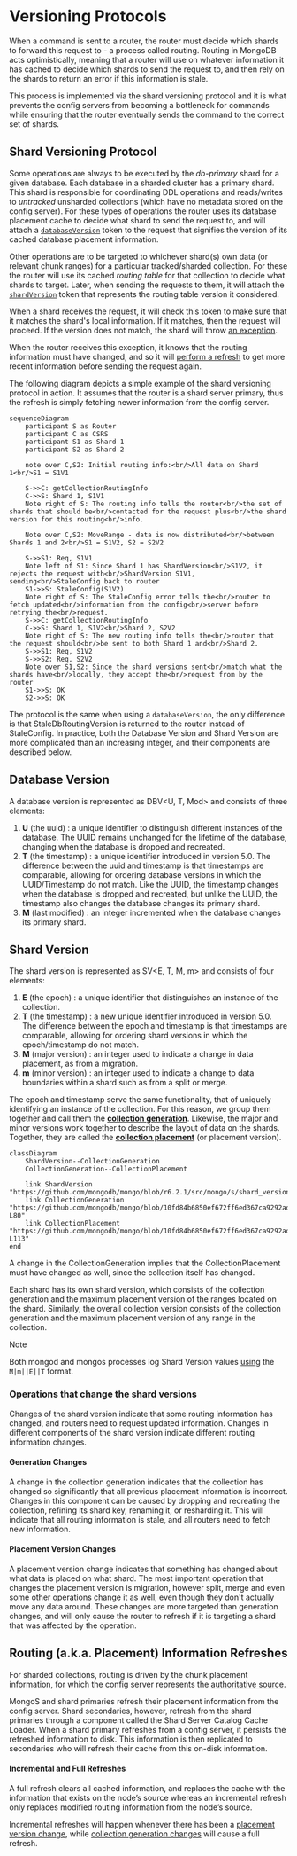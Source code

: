 # Versioning Protocols

When a command is sent to a router, the router must decide which shards to forward this request to - a process called routing. Routing in MongoDB acts optimistically, meaning that a router will use on whatever information it has cached to decide which shards to send the request to, and then rely on the shards to return an error if this information is stale.

This process is implemented via the shard versioning protocol and it is what prevents the config servers from becoming a bottleneck for commands while ensuring that the router eventually sends the command to the correct set of shards.

## Shard Versioning Protocol

Some operations are always to be executed by the _db-primary_ shard for a given database. Each database in a sharded cluster has a primary shard. This shard is responsible for coordinating DDL operations and reads/writes to _untracked_ unsharded collections (which have no metadata stored on the config server). For these types of operations the router uses its database placement cache to decide what shard to send the request to, and will attach a [`databaseVersion`](#database-version) token to the request that signifies the version of its cached database placement information.

Other operations are to be targeted to whichever shard(s) own data (or relevant chunk ranges) for a particular tracked/sharded collection. For these the router will use its cached _routing table_ for that collection to decide what shards to target. Later, when sending the requests to them, it will attach the [`shardVersion`](#shard-version) token that represents the routing table version it considered.

When a shard receives the request, it will check this token to make sure that it matches the shard's local information. If it matches, then the request will proceed. If the version does not match, the shard will throw [an exception](https://github.com/mongodb/mongo/blob/r6.0.0/src/mongo/s/stale_exception.h).

When the router receives this exception, it knows that the routing information must have changed, and so it will [perform a refresh](#routing-information-refreshes) to get more recent information before sending the request again.

The following diagram depicts a simple example of the shard versioning protocol in action. It assumes that the router is a shard server primary, thus the refresh is simply fetching newer information from the config server.

```mermaid
sequenceDiagram
    participant S as Router
    participant C as CSRS
    participant S1 as Shard 1
    participant S2 as Shard 2

    note over C,S2: Initial routing info:<br/>All data on Shard 1<br/>S1 = S1V1

    S->>C: getCollectionRoutingInfo
    C->>S: Shard 1, S1V1
    Note right of S: The routing info tells the router<br/>the set of shards that should be<br/>contacted for the request plus<br/>the shard version for this routing<br/>info.

    Note over C,S2: MoveRange - data is now distributed<br/>between Shards 1 and 2<br/>S1 = S1V2, S2 = S2V2

    S->>S1: Req, S1V1
    Note left of S1: Since Shard 1 has ShardVersion<br/>S1V2, it rejects the request with<br/>ShardVersion S1V1, sending<br/>StaleConfig back to router
    S1->>S: StaleConfig(S1V2)
    Note right of S: The StaleConfig error tells the<br/>router to fetch updated<br/>information from the config<br/>server before retrying the<br/>request.
    S->>C: getCollectionRoutingInfo
    C->>S: Shard 1, S1V2<br/>Shard 2, S2V2
    Note right of S: The new routing info tells the<br/>router that the request should<br/>be sent to both Shard 1 and<br/>Shard 2.
    S->>S1: Req, S1V2
    S->>S2: Req, S2V2
    Note over S1,S2: Since the shard versions sent<br/>match what the shards have<br/>locally, they accept the<br/>request from by the router
    S1->>S: OK
    S2->>S: OK
```

The protocol is the same when using a `databaseVersion`, the only difference is that StaleDbRoutingVersion is returned to the router instead of StaleConfig. In practice, both the Database Version and Shard Version are more complicated than an increasing integer, and their components are described below.

## Database Version

A database version is represented as DBV<U, T, Mod> and consists of three elements:

1. **U** (the uuid) : a unique identifier to distinguish different instances of the database. The UUID remains unchanged for the lifetime of the database, changing when the database is dropped and recreated.
2. **T** (the timestamp) : a unique identifier introduced in version 5.0. The difference between the uuid and timestamp is that timestamps are comparable, allowing for ordering database versions in which the UUID/Timestamp do not match. Like the UUID, the timestamp changes when the database is dropped and recreated, but unlike the UUID, the timestamp also changes the database changes its primary shard.
3. **M** (last modified) : an integer incremented when the database changes its primary shard.

## Shard Version

The shard version is represented as SV<E, T, M, m> and consists of four elements:

1. **E** (the epoch) : a unique identifier that distinguishes an instance of the collection.
2. **T** (the timestamp) : a new unique identifier introduced in version 5.0. The difference between the epoch and timestamp is that timestamps are comparable, allowing for ordering shard versions in which the epoch/timestamp do not match.
3. **M** (major version) : an integer used to indicate a change in data placement, as from a migration.
4. **m** (minor version) : an integer used to indicate a change to data boundaries within a shard such as from a split or merge.

The epoch and timestamp serve the same functionality, that of uniquely identifying an instance of the collection. For this reason, we group them together and call them the [**collection generation**](https://github.com/mongodb/mongo/blob/10fd84b6850ef672ff6ed367ca9292ad8db262d2/src/mongo/s/chunk_version.h#L38-L80). Likewise, the major and minor versions work together to describe the layout of data on the shards. Together, they are called the [**collection placement**](https://github.com/mongodb/mongo/blob/10fd84b6850ef672ff6ed367ca9292ad8db262d2/src/mongo/s/chunk_version.h#L82-L113) (or placement version).

```mermaid
classDiagram
    ShardVersion--CollectionGeneration
    CollectionGeneration--CollectionPlacement

    link ShardVersion "https://github.com/mongodb/mongo/blob/r6.2.1/src/mongo/s/shard_version.h"
    link CollectionGeneration "https://github.com/mongodb/mongo/blob/10fd84b6850ef672ff6ed367ca9292ad8db262d2/src/mongo/s/chunk_version.h#L38-L80"
    link CollectionPlacement "https://github.com/mongodb/mongo/blob/10fd84b6850ef672ff6ed367ca9292ad8db262d2/src/mongo/s/chunk_version.h#L82-L113"
end
```

A change in the CollectionGeneration implies that the CollectionPlacement must have changed as well, since the collection itself has changed.

Each shard has its own shard version, which consists of the collection generation and the maximum placement version of the ranges located on the shard. Similarly, the overall collection version consists of the collection generation and the maximum placement version of any range in the collection.

> [!NOTE]
> Both mongod and mongos processes log Shard Version values [using](https://github.com/mongodb/mongo/blob/6dfd42e971cb39367418203ed8137d423e28df3d/src/mongo/db/versioning_protocol/chunk_version.cpp#L75-L77) the `M|m||E||T` format.

### Operations that change the shard versions

Changes of the shard version indicate that some routing information has changed, and routers need to request updated information. Changes in different components of the shard version indicate different routing information changes.

#### Generation Changes

A change in the collection generation indicates that the collection has changed so significantly that all previous placement information is incorrect. Changes in this component can be caused by dropping and recreating the collection, refining its shard key, renaming it, or resharding it. This will indicate that all routing information is stale, and all routers need to fetch new information.

#### Placement Version Changes

A placement version change indicates that something has changed about what data is placed on what shard. The most important operation that changes the placement version is migration, however split, merge and even some other operations change it as well, even though they don't actually move any data around. These changes are more targeted than generation changes, and will only cause the router to refresh if it is targeting a shard that was affected by the operation.

## Routing (a.k.a. Placement) Information Refreshes

For sharded collections, routing is driven by the chunk placement information, for which the config server represents the [authoritative source](../local_catalog/README_sharding_catalog.md#authoritative-containers).

MongoS and shard primaries refresh their placement information from the config server. Shard secondaries, however, refresh from the shard primaries through a component called the Shard Server Catalog Cache Loader. When a shard primary refreshes from a config server, it persists the refreshed information to disk. This information is then replicated to secondaries who will refresh their cache from this on-disk information.

#### Incremental and Full Refreshes

A full refresh clears all cached information, and replaces the cache with the information that exists on the node’s source whereas an incremental refresh only replaces modified routing information from the node’s source.

Incremental refreshes will happen whenever there has been a [placement version change](#placement-version-changes), while [collection generation changes](#generation-changes) will cause a full refresh.
